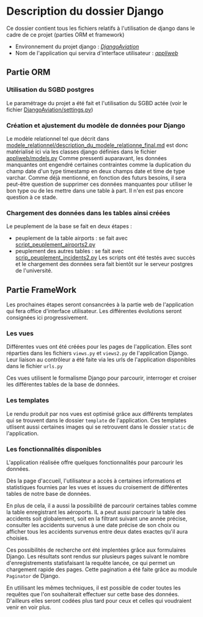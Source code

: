 # Description du dossier Django

Ce dossier contient tous les fichiers relatifs à l'utilisation de django dans le cadre de ce projet (parties ORM et framework)

* Environnement du projet django  : [*DjangoAviation*](https://github.com/elvinaeury/Projet_SBD/tree/master/Django/DjangoAviation)
* Nom de l'application qui servira d'interface utilisateur : [*appliweb*](https://github.com/elvinaeury/Projet_SBD/tree/master/Django/DjangoAviation/appliweb)

## Partie ORM
 
### Utilisation du SGBD postgres
Le paramétrage du projet a été fait et l'utilisation du SGBD actée (voir le fichier [DjangoAviation/settings.py](https://github.com/elvinaeury/Projet_SBD/blob/master/Django/DjangoAviation/DjangoAviation/settings.py))

### Création et ajustement du modèle de données pour Django
Le modèle relationnel tel que décrit dans  [modele_relationnel/description_du_modele_relationne_final.md](https://github.com/elvinaeury/Projet_SBD/blob/master/modele_relationnel/description_modele_relationnel_final.md) est donc matérialisé ici via les classes django définies dans le fichier [appliweb/models.py](https://github.com/elvinaeury/Projet_SBD/blob/master/Django/DjangoAviation/appliweb/models.py)
Comme pressenti auparavant, les données manquantes ont engendré certaines contraintes comme la duplication du champ date d'un type timestamp en deux champs date et time de type varchar. Comme déjà mentionné, en fonction des futurs besoins, il sera peut-être question de supprimer ces données manquantes pour utiliser le bon type ou de les mettre dans une table à part. Il n'en est pas encore question à ce stade.

### Chargement des données dans les tables ainsi créées 
Le peuplement de la base se fait en deux étapes :
- peuplement de la table airports : se fait avec [script_peuplement_airports2.py](https://github.com/elvinaeury/Projet_SBD/blob/master/Django/script_peuplement_aiports2.py)
- peuplement des autres tables : se fait avec [scrip_peuplement_incidents2.py](https://github.com/elvinaeury/Projet_SBD/blob/master/Django/script_peuplement_incidents2.py)
Les scripts ont été testés avec succès et le chargement des données sera fait bientôt sur le serveur postgres de l'université.


## Partie FrameWork 

Les prochaines étapes seront consancrées à la partie web de l'application qui fera office d'interface utilisateur. Les différentes évolutions seront consignées ici progressivement.

### Les vues

Différentes vues ont été créées pour les pages de l'application.  Elles sont réparties dans les fichiers `views.py` et `views2.py` de l'application Django. Leur liaison au contrôleur a été faite via les urls de l'application disponibles dans le fichier `urls.py`

Ces vues utilisent le formalisme Django pour parcourir, interroger et croiser les différentes tables de la base de données.

### Les templates

Le rendu produit par nos vues est optimisé grâce aux différents templates qui se trouvent dans le dossier `template` de l'application. Ces templates utlisent aussi certaines images qui se retrouvent dans le dossier `static` de l'application.

### Les fonctionnalités disponibles 

L'application réalisée offre quelques fonctionnalités pour parcourir les données.

Dès la page d'accueil, l'utilisateur a accès à certaines informations et statistiques fournies par les vues et issues du croisement de différentes tables de notre base de données.

En plus de cela, il a aussi la possibilité de parcourir certaines tables comme la table enregistrant les aéroports. IL a peut aussi parcourir la table des accidents soit globalement, soit en la filtrant suivant une année précise, consulter les accidents survenus à une date précise de son choix ou afficher tous les accidents survenus entre deux dates exactes qu'il aura choisies. 

Ces possibilités de recherche ont été implentées grâce aux formulaires Django. Les résultats sont rendus sur plusieurs pages suivant le nombre d'enregistrements statisfaisant la requête lancée, ce qui permet un chargement rapide des pages. Cette pagination a été faite grâce au module `Paginator` de Django.

En utlilisant les mêmes techniques, il est possible de coder toutes les requêtes que l'on souhaiterait effectuer sur cette base des données. D'ailleurs elles seront codées plus tard pour ceux et celles qui voudraient venir en voir plus.